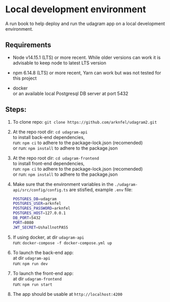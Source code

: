 # Local development environment

A run book to help deploy and run the udagram app on a local development environment.  

## Requirements
- Node v14.15.1 (LTS) or more recent. While older versions can work it is advisable to keep node to latest LTS version  

- npm 6.14.8 (LTS) or more recent, Yarn can work but was not tested for this project  

- docker  
  or an available local Postgresql DB server at port 5432  


## Steps:

1. To clone repo: `git clone https://github.com/arknfel/udagram2.git`  

2. At the repo root dir: `cd udagram-api`  
  to install back-end dependencies,  
  run: `npm ci` to adhere to the package-lock.json (recomended)  
  or run: `npm install` to adhere to the package.json  

3. At the repo root dir: `cd udagram-frontend`  
  to install front-end dependencies,  
  run: `npm ci` to adhere to the package-lock.json (recomended)  
  or run: `npm install` to adhere to the package.json  

4. Make sure that the environment variables in the `./udagram-api/src/config/config.ts` are stisfied, example `.env` file:  
    ```bash
    POSTGRES_DB=udagram
    POSTGRES_USER=arknfel
    POSTGRES_PASSWORD=arknfel
    POSTGRES_HOST=127.0.0.1
    DB_PORT=5432
    PORT=8080
    JWT_SECRET=UshallnotPASS
    ```  
  
5. If using docker, at dir `udagram-api`  
  run: `docker-compose -f docker-compose.yml up`  

6. To launch the back-end app:  
  at dir `udagram-api`  
  run: `npm run dev`  

7. To launch the front-end app:  
  at dir `udagram-frontend`  
  run: `npm run start`  

8. The app should be usable at `http://localhost:4200`  


